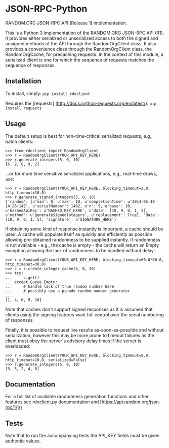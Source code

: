# JSON-RPC-Python

RANDOM.ORG JSON-RPC API (Release 1) implementation.

This is a Python 3 implementation of the RANDOM.ORG JSON-RPC API (R1). It provides either serialized or unserialized access to both the signed and unsigned methods of the API through the RandomOrgClient class. It also provides a convenience class through the RandomOrgClient class, the RandomOrgCache, for precaching requests. In the context of this module, a serialized client is one for which the sequence of requests matches the sequence of responses.

## Installation

To install, simply: `pip install rdoclient`

Requires the [requests] (http://docs.python-requests.org/en/latest/): `pip install requests`

## Usage

The default setup is best for non-time-critical serialized requests, e.g., batch clients:

    >>> from rdoclient import RandomOrgClient
    >>> r = RandomOrgClient(YOUR_API_KEY_HERE)
    >>> r.generate_integers(5, 0, 10)
    [6, 2, 8, 9, 2]

...or for more time sensitive serialized applications, e.g., real-time draws, use:

    >>> r = RandomOrgClient(YOUR_API_KEY_HERE, blocking_timeout=2.0, http_timeout=10.0)
    >>> r.generate_signed_integers(5, 0, 10)
    {'random': {u'min': 0, u'max': 10, u'completionTime': u'2014-05-19 14:26:14Z', u'serialNumber': 1482, u'n': 5, u'base': 10, u'hashedApiKey': u'HASHED_KEY_HERE', u'data': [10, 9, 0, 1, 5], u'method': u'generateSignedIntegers', u'replacement': True}, 'data': [10, 9, 0, 1, 5], 'signature': u'SIGNATURE_HERE'}

If obtaining some kind of response instantly is important, a cache should be used. A cache will populate itself as quickly and efficiently as possible allowing pre-obtained randomness to be supplied instantly. If randomness is not available - e.g., the cache is empty - the cache will return an Empty exception allowing the lack of randomness to be handled without delay:

    >>> r = RandomOrgClient(YOUR_API_KEY_HERE, blocking_timeout=60.0*60.0, http_timeout=30.0)
    >>> c = r.create_integer_cache(5, 0, 10)
    >>> try:
    ...     c.get()
    ... except Queue.Empty:
    ...     # handle lack of true random number here
    ...     # possibly use a pseudo random number generator
    ...
    [1, 4, 6, 9, 10]

Note that caches don't support signed responses as it is assumed that clients using the signing features want full control over the serial numbering of responses.
	
Finally, it is possible to request live results as-soon-as-possible and without serialization, however this may be more prone to timeout failures as the client must obey the server's advisory delay times if the server is overloaded:

    >>> r = RandomOrgClient(YOUR_API_KEY_HERE, blocking_timeout=0.0, http_timeout=10.0, serialized=False)
    >>> r.generate_integers(5, 0, 10)
    [3, 5, 2, 4, 8]

## Documentation

For a full list of available randomness generation functions and other features see rdoclient.py documentation and [https://api.random.org/json-rpc/1/]()

## Tests

Note that to run the accompanying tests the API_KEY fields must be given authentic values. 
